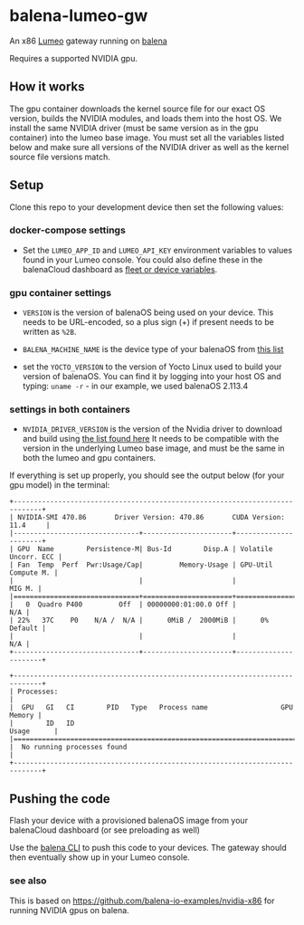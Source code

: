 # balena-lumeo-gw
An x86 [Lumeo](https://lumeo.com/) gateway running on [balena](https://www.balena.io/)

Requires a supported NVIDIA gpu. 

## How it works

The gpu container downloads the kernel source file for our exact OS version, builds the NVIDIA modules, and loads them into the host OS. We install the same NVIDIA driver (must be same version as in the gpu container) into the lumeo base image. You must set all the variables listed below and make sure all versions of the NVIDIA driver as well as the kernel source file versions match.

## Setup

Clone this repo to your development device then set the following values:

### docker-compose settings

- Set the `LUMEO_APP_ID` and `LUMEO_API_KEY` environment variables to values found in your Lumeo console. You could also define these in the balenaCloud dashboard as [fleet or device variables](https://docs.balena.io/learn/manage/variables/).

### gpu container settings

- `VERSION` is the version of balenaOS being used on your device. This needs to be URL-encoded, so a plus sign (+) if present needs to be written as `%2B`.

- `BALENA_MACHINE_NAME` is the device type of your balenaOS from [this list](https://docs.balena.io/reference/hardware/devices/)

- set the `YOCTO_VERSION` to the version of Yocto Linux used to build your version of balenaOS. You can find it by logging into your host OS and typing: `uname -r` - in our example, we used balenaOS 2.113.4

### settings in both containers

- `NVIDIA_DRIVER_VERSION` is the version of the Nvidia driver to download and build using [the list found here](https://www.nvidia.com/en-us/drivers/unix/) It needs to be compatible with the version in the underlying Lumeo base image, and must be the same in both the lumeo and gpu containers.

If everything is set up properly, you should see the output below (for your gpu model) in the terminal:

```
+-----------------------------------------------------------------------------+
| NVIDIA-SMI 470.86       Driver Version: 470.86       CUDA Version: 11.4     |
|-------------------------------+----------------------+----------------------+
| GPU  Name        Persistence-M| Bus-Id        Disp.A | Volatile Uncorr. ECC |
| Fan  Temp  Perf  Pwr:Usage/Cap|         Memory-Usage | GPU-Util  Compute M. |
|                               |                      |               MIG M. |
|===============================+======================+======================|
|   0  Quadro P400         Off  | 00000000:01:00.0 Off |                  N/A |
| 22%   37C    P0    N/A /  N/A |      0MiB /  2000MiB |      0%      Default |
|                               |                      |                  N/A |
+-------------------------------+----------------------+----------------------+
                                                                               
+-----------------------------------------------------------------------------+
| Processes:                                                                  |
|  GPU   GI   CI        PID   Type   Process name                  GPU Memory |
|        ID   ID                                                   Usage      |
|=============================================================================|
|  No running processes found                                                 |
+-----------------------------------------------------------------------------+ 
```

## Pushing the code

Flash your device with a provisioned balenaOS image from your balenaCloud dashboard (or see preloading as well)

Use the [balena CLI](https://docs.balena.io/reference/balena-cli/) to push this code to your devices. The gateway should then eventually show up in your Lumeo console.

### see also
This is based on https://github.com/balena-io-examples/nvidia-x86 for running NVIDIA gpus on balena.
